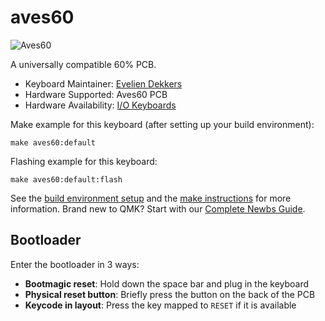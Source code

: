 # aves60

![Aves60](https://i.imgur.com/U5UpFAVl.jpg)

A universally compatible 60% PCB.

* Keyboard Maintainer: [Evelien Dekkers](https://github.com/evyd13)
* Hardware Supported: Aves60 PCB
* Hardware Availability: [I/O Keyboards](https://iokeyboards.eu/)

Make example for this keyboard (after setting up your build environment):

    make aves60:default

Flashing example for this keyboard:

    make aves60:default:flash

See the [build environment setup](https://docs.qmk.fm/#/getting_started_build_tools) and the [make instructions](https://docs.qmk.fm/#/getting_started_make_guide) for more information. Brand new to QMK? Start with our [Complete Newbs Guide](https://docs.qmk.fm/#/newbs).

## Bootloader

Enter the bootloader in 3 ways:

* **Bootmagic reset**: Hold down the space bar and plug in the keyboard
* **Physical reset button**: Briefly press the button on the back of the PCB
* **Keycode in layout**: Press the key mapped to `RESET` if it is available
